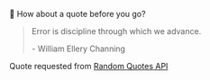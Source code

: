 📣 How about a quote before you go?

> Error is discipline through which we advance.
>
> <p>- William Ellery Channing</p>

Quote requested from [Random Quotes API](https://github.com/lukePeavey/quotable)
